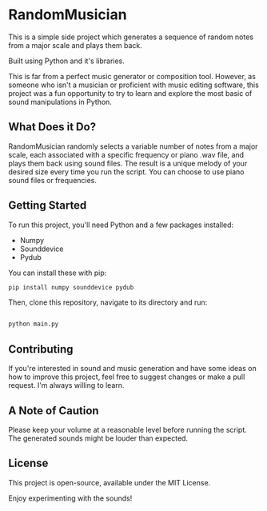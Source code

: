 # RandomMusician

This is a simple side project which generates a sequence of random notes from a major scale and plays them back.

Built using Python and it's libraries.

This is far from a perfect music generator or composition tool. However, as someone who isn't a musician or proficient with music editing software, this project was a fun opportunity to try to learn and explore the most basic of sound manipulations in Python.

## What Does it Do?

RandomMusician randomly selects a variable number of notes from a major scale, each associated with a specific frequency or piano .wav file, and plays them back using sound files. The result is a unique melody of your desired size every time you run the script.
You can choose to use piano sound files or frequencies.

## Getting Started

To run this project, you'll need Python and a few packages installed:

- Numpy
- Sounddevice
- Pydub

You can install these with pip:

```bash
pip install numpy sounddevice pydub
```

Then, clone this repository, navigate to its directory and run:

```bash

python main.py
```
## Contributing

If you're interested in sound and music generation and have some ideas on how to improve this project, feel free to suggest changes or make a pull request. I'm always willing to learn.

## A Note of Caution

Please keep your volume at a reasonable level before running the script. The generated sounds might be louder than expected.
## License

This project is open-source, available under the MIT License.


Enjoy experimenting with the sounds!
